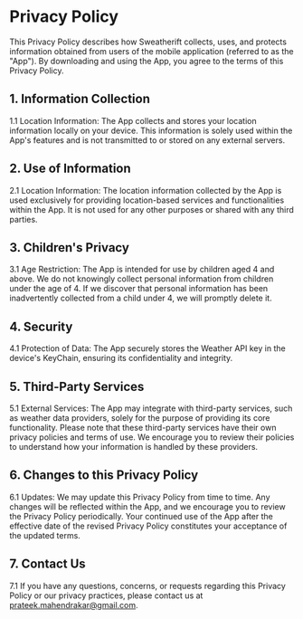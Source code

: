 # Privacy Policy

This Privacy Policy describes how Sweatherift collects, uses, and protects information obtained from users of the mobile application (referred to as the "App"). By downloading and using the App, you agree to the terms of this Privacy Policy.

## 1. Information Collection

1.1 Location Information: The App collects and stores your location information locally on your device. This information is solely used within the App's features and is not transmitted to or stored on any external servers.

## 2. Use of Information

2.1 Location Information: The location information collected by the App is used exclusively for providing location-based services and functionalities within the App. It is not used for any other purposes or shared with any third parties.

## 3. Children's Privacy

3.1 Age Restriction: The App is intended for use by children aged 4 and above. We do not knowingly collect personal information from children under the age of 4. If we discover that personal information has been inadvertently collected from a child under 4, we will promptly delete it.

## 4. Security

4.1 Protection of Data: The App securely stores the Weather API key in the device's KeyChain, ensuring its confidentiality and integrity.

## 5. Third-Party Services

5.1 External Services: The App may integrate with third-party services, such as weather data providers, solely for the purpose of providing its core functionality. Please note that these third-party services have their own privacy policies and terms of use. We encourage you to review their policies to understand how your information is handled by these providers.

## 6. Changes to this Privacy Policy

6.1 Updates: We may update this Privacy Policy from time to time. Any changes will be reflected within the App, and we encourage you to review the Privacy Policy periodically. Your continued use of the App after the effective date of the revised Privacy Policy constitutes your acceptance of the updated terms.

## 7. Contact Us

7.1 If you have any questions, concerns, or requests regarding this Privacy Policy or our privacy practices, please contact us at prateek.mahendrakar@gmail.com.